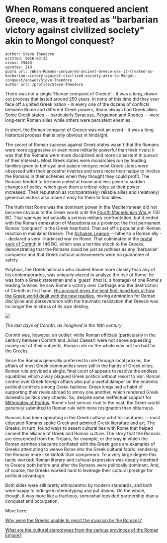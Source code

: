 # When Romans conquered ancient Greece, was it treated as "barbarian victory against civilized society" akin to Mongol conquest?

	author: Steve Theodore
	written: 2016-03-23
	views: 29448
	upvotes: 219
	quora url: /When-Romans-conquered-ancient-Greece-was-it-treated-as-barbarian-victory-against-civilized-society-akin-to-Mongol-conquest/answer/Steve-Theodore
	author url: /profile/Steve-Theodore


There was not a single 'Roman conquest of Greece' - it was a long, drawn out process that lasted around 250 years. In none of this time did they ever face off a united Greek nation - in every one of the dozens of conflicts between Rome and different Greek powers, Rome always had Greek allies. Some Greek states -- particularly [Syracuse,](http://www.ancient.eu/syracuse/) [Pergamon ](http://www.ancient.eu/pergamon/)and [Rhodes ](http://www.ancient.eu/Rhodes/)-- were long-term Roman allies while others were persistent enemies.

In short, the Roman conquest of Greece was not an event - it was a long historical process that is only obvious in hindsight.

The secret of Roman success against Greek states wasn't that the Romans were more aggressive or even more militarily powerful than their rivals: it was that the Romans were more disciplined and more consistent in pursuit of their interests. Most Greek states were monarchies run by feuding families given to betrayal and palace intrigue; most Greek states were obsessed with their ancestral rivalries and were more than happy to involve the Romans in their schemes when they thought they could profit. The Romans tended to be more united at home and less given to sudden changes of policy, which gave them a critical edge as their power increased. Their reputation as (comparatively) reliable allies and (relatively) generous victors also made it easy for them to find allies.

The truth that Rome was the dominant power in the Mediterranean did not become obvious to the Greek world until the [Fourth Macedonian War ](https://en.wikipedia.org/wiki/Fourth_Macedonian_War)in 150 BC. That war was not actually a serious military confrontation, but it ended with the Roman annexation of Macedonia as a province: the first permanent Roman 'conquest' in the Greek heartland. That set off a popular anti-Roman reaction in mainland Greece. The [Achaean League ](https://en.wikipedia.org/wiki/Achaean_League)-- hitherto a Roman ally -- declared a very ill-advised war on Rome. That culminated in the [brutal sack of Corinth](https://en.wikipedia.org/wiki/Battle_of_Corinth_(146_BC)) in 146 BC, which was a terrible shock to the Greeks, demonstrating that the Romans could be just as ruthless as any 'barbarian' conqueror and that Greek cultural achievements were no guarantee of safety.

Polybius, the Greek historian who studied Rome more closely than any of his contemporaries, was uniquely placed to analyze the rise of Rome: he was both a Greek statesman and a 'guest' (that is, a hostage) of one Rome's leading families: he saw Rome's victory over Carthage and the destruction of Corinth at first hand. [His account gives the best first-hand look at how the Greek world dealt with the new realities,](https://www.quora.com/What-were-popular-Greek-opinions-of-Rome-especially-before-the-Second-Punic-War-and-Rome’s-ascension-to-supwerpower-status) mixing admiration for Roman discipline and perseverance with the traumatic realization that Greece was no longer the mistress of its own destiny.

![](https://qph.fs.quoracdn.net/main-qimg-25e703939caade6285a763f3ea1f70ce)

_The last days of Corinth, as imagined in the 19th century_ 

Corinth was, however, an outlier: while Roman officials (particularly in the century between Corinth and Julius Caesar) were not above squeezing money out of their subjects, Roman rule on the whole was not too bad for the Greeks.

Since the Romans generally preferred to rule through local proxies, the affairs of most Greek communities were still in the hands of Greek elites. Roman rule provided a single, final court of appeals to resolve the endless squabbles which alway plagued Greek politics without resort to war. Roman control over Greek foreign affairs also put a useful damper on the endemic political conflicts among Greek factions: Greek kings had a habit of supporting their rivals abroad to annoy one another, which rendered Greek domestic politics very chaotic. So, despite some ineffectual support for [Mithridates of Pontus](https://en.wikipedia.org/wiki/Mithridates_VI_of_Pontus), Rome's last serious rival to the east, the Greek world generally submitted to Roman rule with more resignation than bitterness.

Romans had been operating in the Greek cultural orbit for centuries -- most educated Romans spoke Greek and admired Greek literature and art. The Greeks, in turn, found ways to assert cultural ties with Rome that helped cement the alliance of Greek and Roman culture. The story that the Romans are descended from the Trojans, for example, or the way in which the Roman pantheon became conflated with the Greek gods are examples of Greeks attempting to weave Rome into the Greek cultural fabric, rendering the Romans more like kinfolk than conquerors. To a very large degree this tactic worked: Roman literary and cultural expression was deeply indebted to Greece both before and after the Romans were politically dominant. And, of course, the Greeks worked hard to leverage their cultural prestige for political advantage.

Both sides were still pretty ethnocentric by modern standards, and both were happy to indulge in stereotyping and put downs. On the whole, though, it was more like a fractious, somewhat lopsided partnership than a conquest and occupation.

More here:

[Why were the Greeks unable to resist the invasion by the Romans?](https://www.quora.com/Why-were-the-Greeks-unable-to-resist-the-invasion-by-the-Romans)

[What are the cultural stereotypes from the various provinces of the Roman Empire?](https://www.quora.com/What-are-the-cultural-stereotypes-from-the-various-provinces-of-the-Roman-Empire)

